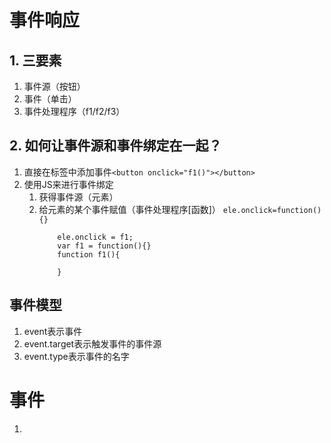 # 事件响应
## 1. 三要素
1. 事件源（按钮）
2. 事件（单击）
3. 事件处理程序（f1/f2/f3）
## 2. 如何让事件源和事件绑定在一起？
1. 直接在标签中添加事件`<button onclick="f1()"></button>`
2. 使用JS来进行事件绑定
	1. 获得事件源（元素）
	2. 给元素的某个事件赋值（事件处理程序[函数]）
		`ele.onclick=function(){}`
		```
			ele.onclick = f1;
			var f1 = function(){}
			function f1(){
				
			}
		```
## 事件模型
1. event表示事件
2. event.target表示触发事件的事件源
3. event.type表示事件的名字
# 事件
1. 
